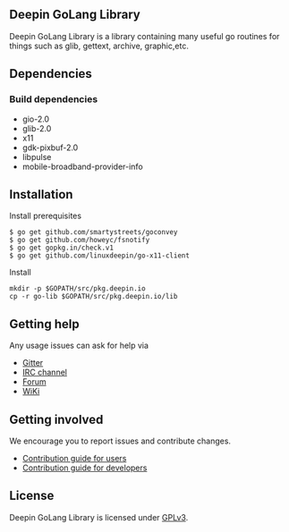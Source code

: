 ## Deepin GoLang Library

Deepin GoLang Library is a library containing many useful go routines for things such as glib, gettext, archive, graphic,etc.

## Dependencies


### Build dependencies

* gio-2.0
* glib-2.0
* x11
* gdk-pixbuf-2.0
* libpulse
* mobile-broadband-provider-info

## Installation

Install prerequisites

```
$ go get github.com/smartystreets/goconvey
$ go get github.com/howeyc/fsnotify
$ go get gopkg.in/check.v1
$ go get github.com/linuxdeepin/go-x11-client
```

Install

```
mkdir -p $GOPATH/src/pkg.deepin.io
cp -r go-lib $GOPATH/src/pkg.deepin.io/lib
```

## Getting help

Any usage issues can ask for help via

* [Gitter](https://gitter.im/orgs/linuxdeepin/rooms)
* [IRC channel](https://webchat.freenode.net/?channels=deepin)
* [Forum](https://bbs.deepin.org/)
* [WiKi](http://wiki.deepin.org/)

## Getting involved

We encourage you to report issues and contribute changes.

* [Contribution guide for users](http://wiki.deepin.org/index.php?title=Contribution_Guidelines_for_Users)
* [Contribution guide for developers](http://wiki.deepin.org/index.php?title=Contribution_Guidelines_for_Developers)

## License

Deepin GoLang Library is licensed under [GPLv3](LICENSE).
